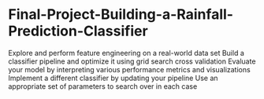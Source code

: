 # Final-Project-Building-a-Rainfall-Prediction-Classifier
Explore and perform feature engineering on a real-world data set Build a classifier pipeline and optimize it using grid search cross validation Evaluate your model by interpreting various performance metrics and visualizations Implement a different classifier by updating your pipeline Use an appropriate set of parameters to search over in each case
